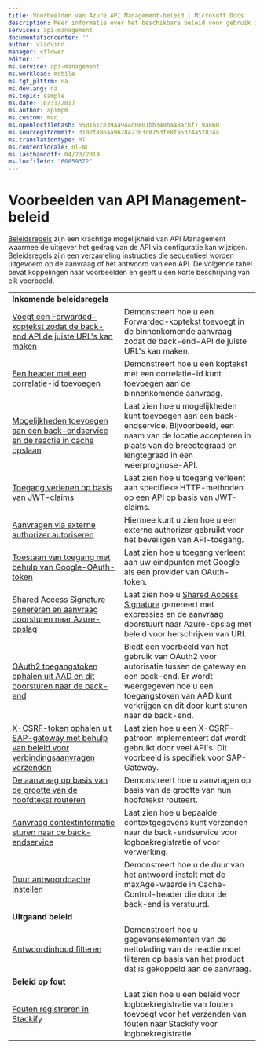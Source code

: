 ```yaml
---
title: Voorbeelden van Azure API Management-beleid | Microsoft Docs
description: Meer informatie over het beschikbare beleid voor gebruik in Azure API Management.
services: api-management
documentationcenter: ''
author: vladvino
manager: cflower
editor: ''
ms.service: api-management
ms.workload: mobile
ms.tgt_pltfrm: na
ms.devlang: na
ms.topic: sample
ms.date: 10/31/2017
ms.author: apimpm
ms.custom: mvc
ms.openlocfilehash: 550161ce39aa944d0e01bb349ba48acbf719a860
ms.sourcegitcommit: 3102f886aa962842303c8753fe8fa5324a52834a
ms.translationtype: MT
ms.contentlocale: nl-NL
ms.lasthandoff: 04/23/2019
ms.locfileid: "60859372"
---
```

# <a name="api-management-policy-samples"></a>Voorbeelden van API Management-beleid

[Beleidsregels](api-management-howto-policies.md) zijn een krachtige mogelijkheid van API Management waarmee de uitgever het gedrag van de API via configuratie kan wijzigen. Beleidsregels zijn een verzameling instructies die sequentieel worden uitgevoerd op de aanvraag of het antwoord van een API. De volgende tabel bevat koppelingen naar voorbeelden en geeft u een korte beschrijving van elk voorbeeld.

|                                                                                                                                                                      |                                                                                                                                                                                                                             |
| -------------------------------------------------------------------------------------------------------------------------------------------------------------------- | --------------------------------------------------------------------------------------------------------------------------------------------------------------------------------------------------------------------------- |
| **Inkomende beleidsregels**                                                                                                                                                 |                                                                                                                                                                                                                             |
| [Voegt een Forwarded-koptekst zodat de back-end API de juiste URL's kan maken](./policies/set-header-to-enable-backend-to-construct-urls.md?toc=api-management/toc.json) | Demonstreert hoe u een Forwarded-koptekst toevoegt in de binnenkomende aanvraag zodat de back-end-API de juiste URL's kan maken.                                                                                                        |
| [Een header met een correlatie-id toevoegen](./policies/add-correlation-id.md?toc=api-management/toc.json)                                                             | Demonstreert hoe u een koptekst met een correlatie-id kunt toevoegen aan de binnenkomende aanvraag.                                                                                                                                        |
| [Mogelijkheden toevoegen aan een back-endservice en de reactie in cache opslaan](./policies/cache-response.md?toc=api-management/toc.json)                                             | Laat zien hoe u mogelijkheden kunt toevoegen aan een back-endservice. Bijvoorbeeld, een naam van de locatie accepteren in plaats van de breedtegraad en lengtegraad in een weerprognose-API.                                                                    |
| [Toegang verlenen op basis van JWT-claims ](./policies/authorize-request-based-on-jwt-claims.md?toc=api-management/toc.json)                                              | Laat zien hoe u toegang verleent aan specifieke HTTP-methoden op een API op basis van JWT-claims.                                                                                                                                       |
| [Aanvragen via externe authorizer autoriseren](./policies/authorize-request-using-external-authorizer.md)                                                   | Hiermee kunt u zien hoe u een externe authorizer gebruikt voor het beveiligen van API-toegang.                                                                                                                                                               |
| [Toestaan van toegang met behulp van Google-OAuth-token](./policies/use-google-as-oauth-token-provider.md?toc=api-management/toc.json)                                            | Laat zien hoe u toegang verleent aan uw eindpunten met Google als een provider van OAuth-token.                                                                                                                                    |
| [Shared Access Signature genereren en aanvraag doorsturen naar Azure-opslag](./policies/generate-shared-access-signature.md?toc=api-management/toc.json)                  | Laat zien hoe u [Shared Access Signature](https://docs.microsoft.com/azure/storage/storage-dotnet-shared-access-signature-part-1) genereert met expressies en de aanvraag doorstuurt naar Azure-opslag met beleid voor herschrijven van URI. |
| [OAuth2 toegangstoken ophalen uit AAD en dit doorsturen naar de back-end](./policies/use-oauth2-for-authorization.md?toc=api-management/toc.json)                             | Biedt een voorbeeld van het gebruik van OAuth2 voor autorisatie tussen de gateway en een back-end. Er wordt weergegeven hoe u een toegangstoken van AAD kunt verkrijgen en dit door kunt sturen naar de back-end.                                                    |
| [X-CSRF-token ophalen uit SAP-gateway met behulp van beleid voor verbindingsaanvragen verzenden](./policies/get-x-csrf-token-from-sap-gateway.md?toc=api-management/toc.json)                           | Laat zien hoe u een X-CSRF-patroon implementeert dat wordt gebruikt door veel API's. Dit voorbeeld is specifiek voor SAP-Gateway.                                                                                                                           |
| [De aanvraag op basis van de grootte van de hoofdtekst routeren](./policies/route-requests-based-on-size.md?toc=api-management/toc.json)                                            | Demonstreert hoe u aanvragen op basis van de grootte van hun hoofdtekst routeert.                                                                                                                                                       |
| [Aanvraag contextinformatie sturen naar de back-endservice](./policies/send-request-context-info-to-backend-service.md?toc=api-management/toc.json)                    | Laat zien hoe u bepaalde contextgegevens kunt verzenden naar de back-endservice voor logboekregistratie of voor verwerking.                                                                                                                                |
| [Duur antwoordcache instellen](./policies/set-cache-duration.md?toc=api-management/toc.json)                                                                          | Demonstreert hoe u de duur van het antwoord instelt met de maxAge-waarde in Cache-Control-header die door de back-end is verstuurd.                                                                                                             |
| **Uitgaand beleid**                                                                                                                                                |                                                                                                                                                                                                                             |
| [Antwoordinhoud filteren](./policies/filter-response-content.md?toc=api-management/toc.json)                                                                         | Demonstreert hoe u gegevenselementen van de nettolading van de reactie moet filteren op basis van het product dat is gekoppeld aan de aanvraag.                                                                                                        |
| **Beleid op fout**                                                                                                                                                |                                                                                                                                                                                                                             |
| [Fouten registreren in Stackify](./policies/log-errors-to-stackify.md?toc=api-management/toc.json)                                                                           | Laat zien hoe u een beleid voor logboekregistratie van fouten toevoegt voor het verzenden van fouten naar Stackify voor logboekregistratie.                                                                                                                                            |
